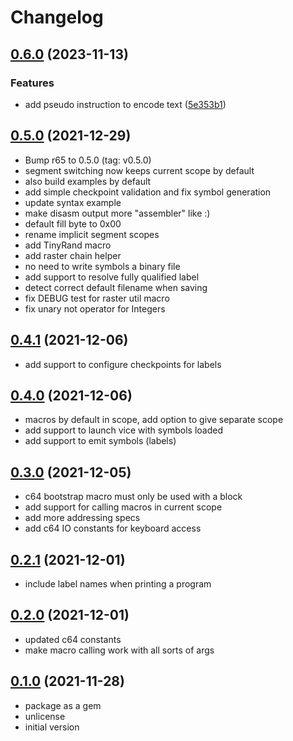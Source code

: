 # Changelog

## [0.6.0](https://github.com/neochrome/r65/compare/v0.5.0...v0.6.0) (2023-11-13)


### Features

* add pseudo instruction to encode text ([5e353b1](https://github.com/neochrome/r65/commit/5e353b16f1cfb8ec8f11d834a4d54e244700ea2e))

## [0.5.0](https://github.com/neochrome/r65/compare/v0.4.1...v0.5.0) (2021-12-29)

* Bump r65 to 0.5.0 (tag: v0.5.0)
* segment switching now keeps current scope by default
* also build examples by default
* add simple checkpoint validation and fix symbol generation
* update syntax example
* make disasm output more "assembler" like :)
* default fill byte to 0x00
* rename implicit segment scopes
* add TinyRand macro
* add raster chain helper
* no need to write symbols a binary file
* add support to resolve fully qualified label
* detect correct default filename when saving
* fix DEBUG test for raster util macro
* fix unary not operator for Integers

## [0.4.1](https://github.com/neochrome/r65/compare/v0.4.0...v0.4.1) (2021-12-06)

* add support to configure checkpoints for labels

## [0.4.0](https://github.com/neochrome/r65/compare/v0.3.0...v0.4.0) (2021-12-06)

* macros by default in scope, add option to give separate scope
* add support to launch vice with symbols loaded
* add support to emit symbols (labels)

## [0.3.0](https://github.com/neochrome/r65/compare/v0.2.1...v0.3.0) (2021-12-05)

* c64 bootstrap macro must only be used with a block
* add support for calling macros in current scope
* add more addressing specs
* add c64 IO constants for keyboard access

## [0.2.1](https://github.com/neochrome/r65/compare/v0.2.0...v0.2.1) (2021-12-01)

* include label names when printing a program

## [0.2.0](https://github.com/neochrome/r65/compare/v0.1.0...v0.2.0) (2021-12-01)

* updated c64 constants
* make macro calling work with all sorts of args

## [0.1.0](https://github.com/neochrome/r65/compare/4dbc6ae...v0.1.0) (2021-11-28)

* package as a gem
* unlicense
* initial version

